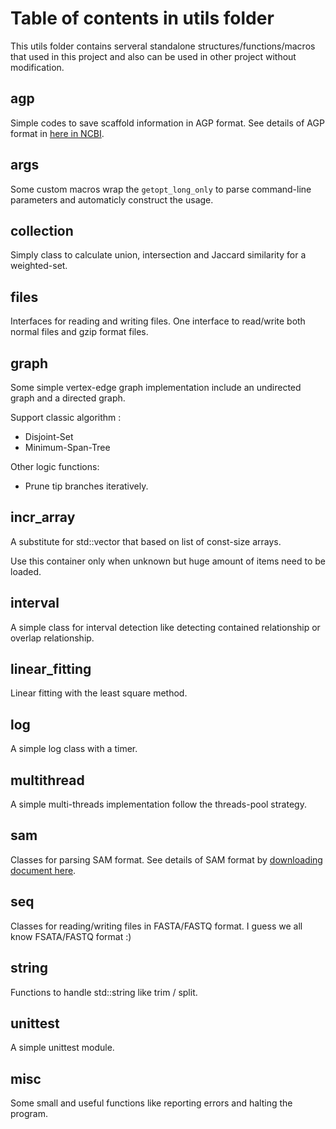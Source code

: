 # Table of contents in utils folder

This utils folder contains serveral standalone structures/functions/macros that used in this project and also can be used in other project without modification.

## agp

Simple codes to save scaffold information in AGP format. See details of AGP format in [here in NCBI](https://www.ncbi.nlm.nih.gov/assembly/agp/AGP_Specification/).

## args

Some custom macros wrap the ```getopt_long_only``` to parse command-line parameters and automaticly construct the usage.

## collection

Simply class to calculate union, intersection and Jaccard similarity for a weighted-set.

## files

Interfaces for reading and writing files.
One interface to read/write both normal files and gzip format files.

## graph

Some simple vertex-edge graph implementation include an undirected graph and a directed graph.

Support classic algorithm :

* Disjoint-Set
* Minimum-Span-Tree

Other logic functions:

* Prune tip branches iteratively.

## incr\_array

A substitute for std::vector that based on list of const-size arrays.

Use this container only when unknown but huge amount of items need to be loaded.

## interval

A simple class for interval detection like detecting contained relationship or overlap relationship.

## linear\_fitting

Linear fitting with the least square method.

## log

A simple log class with a timer.

## multithread

A simple multi-threads implementation follow the threads-pool strategy.

## sam

Classes for parsing SAM format. See details of SAM format by [downloading document here](https://samtools.github.io/hts-specs/SAMv1.pdf).

## seq

Classes for reading/writing files in FASTA/FASTQ format. I guess we all know FSATA/FASTQ format :) 

## string

Functions to handle std::string like trim / split.

## unittest

A simple unittest module.

## misc

Some small and useful functions like reporting errors and halting the program.
